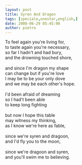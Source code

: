 ```yaml
---
layout: post
title: Syren And Dragon
tags: [speciale,onestar,english,]
date: 2008-06-29 05:45:00
author: pietro
---
```

To feel again you're living for,<br/>to taste again you're necessary,<br/>so far I hadn't and had bury,<br/>and the drowning touched shore,<br/><br/>and since I'm dragon my shape<br/>can change but if you're love<br/>I may be to be your only dove<br/>and we may be each other's hope.<br/><br/>I'd been afraid of dreaming<br/>so I had't been able<br/>to keep long fighting<br/><br/>but now I hope this table<br/>may witness my thinking,<br/>as I know we're here as fable,<br/><br/>since we're syren and dragoon,<br/>and I'd fly you to the moon,<br/><br/>since we're dragoon and syren,<br/>and you'll swim me to believing.
